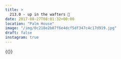 ```yaml
---
title: >
  213.0 - up in the wafters 🍃
date: 2017-08-27T08:01:32+00:00
location: "Palm House"
image: "/img/0c218e2b07f6e4dcf5df347c4c17d919.jpg"
draft: false
instagram: true
---
```


{{<photo src="/img/0c218e2b07f6e4dcf5df347c4c17d919.jpg">}}
